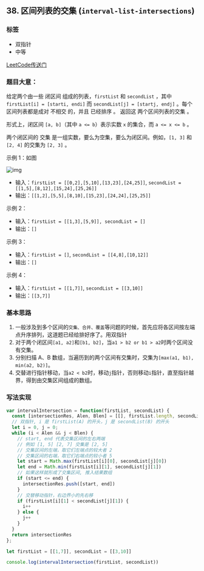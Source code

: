 ## 38. 区间列表的交集 (`interval-list-intersections`)
### 标签
* 双指针
* 中等

[LeetCode传送门](https://leetcode-cn.com/problems/interval-list-intersections/)

### 题目大意：
给定两个由一些 闭区间 组成的列表，`firstList` 和 `secondList` ，其中 `firstList[i] = [starti, endi]` 而 `secondList[j] = [startj, endj]` 。每个区间列表都是成对 不相交 的，并且 已经排序 。
返回这 两个区间列表的交集 。

形式上，闭区间 `[a, b]`（其中 `a <= b`）表示实数 `x` 的集合，而 `a <= x <= b` 。

两个闭区间的 交集 是一组实数，要么为空集，要么为闭区间。例如，`[1, 3]` 和 `[2, 4]` 的交集为 `[2, 3]` 。

示例 1：如图

![img](https://p3-juejin.byteimg.com/tos-cn-i-k3u1fbpfcp/3a206eb6c0c745fe869b443c22727aef~tplv-k3u1fbpfcp-watermark.image)

* 输入：`firstList = [[0,2],[5,10],[13,23],[24,25]]`, `secondList = [[1,5],[8,12],[15,24],[25,26]]`
* 输出：`[[1,2],[5,5],[8,10],[15,23],[24,24],[25,25]]`

示例 2：
* 输入：`firstList = [[1,3],[5,9]], secondList = []`
* 输出：`[]`

示例 3：
* 输入：`firstList = []`, `secondList = [[4,8],[10,12]]`
* 输出：`[]`

示例 4：
* 输入：`firstList = [[1,7]]`, `secondList = [[3,10]]`
* 输出：`[[3,7]]`

### 基本思路
1. 一般涉及到多个区间的`交集、合并、覆盖`等问题的时候，首先应将各区间按左端点升序排列，这道题已经给排好序了。用双指针
2. 对于两个闭区间`[a1, a2]`和`[b1, b2]`，当`a1 > b2 or b1 > a2`时两个区间没有交集。
3. 分别扫描 A、B 数组，当遍历到的两个区间有交集时，交集为`[max(a1, b1), min(a2, b2)]`。
4. 交替进行指针移动，当`a2 < b2`时，移动`j`指针，否则移动`i`指针，直至指针越界，得到由交集区间组成的数组。

### 写法实现
```JavaScript
var intervalIntersection = function(firstList, secondList) {
  const [intersectionRes, Alen, Blen] = [[], firstList.length, secondList.length];
  // 双指针, i 是 firstList(A) 的开头，j 是 secondList(B) 的开头
  let i = 0, j = 0;
  while (i < Alen && j < Blen) {
    // start, end 代表交集区间的左右两端
    // 例如 [1, 5] [2, 7] 交集是 [2, 5]
    // 交集区间的左端，取它们左端点的较大者 2
    // 交集区间的右端，取它们右端点的较小者 5
    let start = Math.max(firstList[i][0], secondList[j][0])
    let end = Math.min(firstList[i][1], secondList[j][1])
    // 如果这样就形成了交集区间, 推入结果数组
    if (start <= end) {
      intersectionRes.push([start, end])
    }
    // 交替移动指针，右边界小的先右移
    if (firstList[i][1] < secondList[j][1]) {
      i++
    } else {
      j++
    }
  }
  return intersectionRes
};

let firstList = [[1,7]], secondList = [[3,10]]

console.log(intervalIntersection(firstList, secondList))
```
